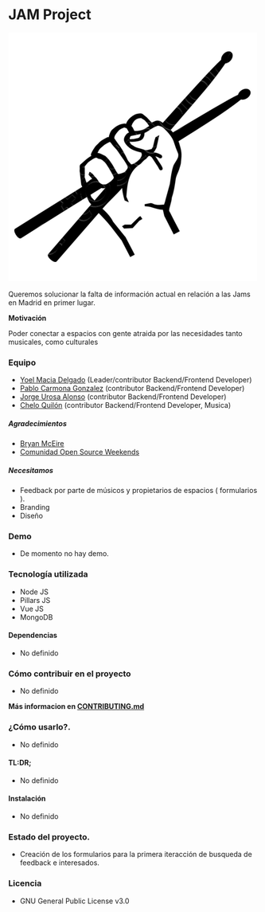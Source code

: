 # JAM Project

![Logo de JAM Project](./assets/img/logo.png)

Queremos solucionar la falta de información actual en relación a las Jams en Madrid en primer lugar.

**Motivación**

Poder conectar a espacios con gente atraida por las necesidades tanto musicales, como culturales

### Equipo

 - [Yoel Macia Delgado](https://github.com/ymdx) (Leader/contributor Backend/Frontend Developer)
 - [Pablo Carmona Gonzalez](https://github.com/PabloCarmona) (contributor Backend/Frontend Developer)
 - [Jorge Urosa Alonso](https://github.com/jorgeural) (contributor Backend/Frontend Developer)
 - [Chelo Quilón](https://github.com/lilxelo) (contributor Backend/Frontend Developer, Musica)

##### Agradecimientos

 - [Bryan McEire](https://github.com/mceire)
 - [Comunidad Open Source Weekends](https://github.com/OSWeekends)

##### Necesitamos

 - Feedback por parte de músicos y propietarios de espacios ( formularios ).
 - Branding
 - Diseño

### Demo

 - De momento no hay demo.

### Tecnología utilizada

 - Node JS
 - Pillars JS
 - Vue JS
 - MongoDB

#### Dependencias

- No definido

### Cómo contribuir en el proyecto

- No definido

**Más informacion en [CONTRIBUTING.md](CONTRIBUTING.md)**

### ¿Cómo usarlo?.

- No definido

#### TL:DR;

- No definido

#### Instalación

- No definido

### Estado del proyecto.

- Creación de los formularios para la primera iteracción de busqueda de feedback e interesados.

### Licencia

- GNU General Public License v3.0
